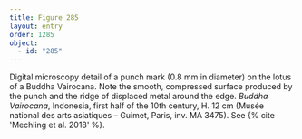 ```yaml
---
title: Figure 285
layout: entry
order: 1285
object:
  - id: "285"
---
```


Digital microscopy detail of a punch mark (0.8 mm in diameter) on the lotus of a Buddha Vairocana. Note the smooth, compressed surface produced by the punch and the ridge of displaced metal around the edge. *Buddha Vairocana*, Indonesia, first half of the 10th century, H. 12 cm (Musée national des arts asiatiques – Guimet, Paris, inv. MA 3475). See {% cite 'Mechling et al. 2018' %}.
